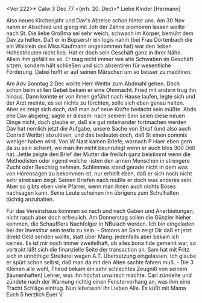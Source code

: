 <Vor 222>* Calw 3 Dec 77
 <(erh. 20. Dec)>*
Liebe Kinder [Hermann]

Also neues Kirchenjahr und Dav's Abreise schon hinter uns. Am 30 Nov nahm er Abschied und gieng mit Joh der Zähne plombiren lassen wollte nach St. Die liebe Großma sei sehr weich, schwach im Körper, bemüht dem Dav zu helfen. Daß er in Bopserstr ein logis nahm (bei Frau Dörtenbach die ein Waislein des Miss Kaufmann angenommen hat) war den lieben Hohestrleuten nicht lieb. Hat er doch sein Geschäft ganz in ihrer Nähe. Allein ihm gefällt es so. Er mag nicht immer wie alte Schwaben im Geschäft sitzen, sondern hält schließen und sich absentiren für wesentliche Förderung. Dabei hofft er auf seinen Märschen um so besser zu meditiren.

Am Adv Sonntag 2 Dec wollte Herr Weitbr zum Abdmahl gehen. Doch schon beim stillen Gebet bekam er eine Ohnmacht. Fried mit andern trug ihn hinaus. Dann konnte er von ihnen geführt nach Hause laufen, legte sich und der Arzt meinte, es sei nichts zu fürchten, solle sich eben genau halten. Aber es zeigt sich doch, daß man auf neue Kräfte bedacht sein müßte. Abds ehe Dav abgieng, sagte er diesem: nach seinem Sinn seien diese neuen Dinge nicht, doch glaube er, daß sie gut miteinander fortmachen werden Dav hat nemlich jetzt die Aufgabe, unsere Sache von Stkpf (und also auch Conrad Weitbr) abzulösen, und das bedeutet doch, daß St einen commis weniger haben wird. 
Von W Nast kamen Briefe, wornach P Haer eben gern da zu sein scheint, wo man ihn nicht beunruhigt wenn er auch blos 300 Doll hat. Jettle zeigte den Brief der Mutter die freilich ganz beistimmt wenn die Methodisten oder irgend welche -isten den armen Menschen in strengere Zucht oder Beschlag nehmen. Schlimmes stand gerade nicht in dem was von Hörensagen zu bekommen ist, nur erhellt eben, daß er sich noch nicht sehr strebsam zeigt. Seinen Briefen nach müßte er doch was anderes sein. Aber so gibts eben viele Pfarrer, wenn man ihnen auch nichts Böses nachsagen kann. Seine Leute scheinen ihn übrigens zum Schulhalten tüchtig anzuhalten.

Für das Vereinshaus kommen so nach und nach Gaben und Anerbietungen, nicht rasch aber doch erfreulich. Am Donnerstag sollen die Günzler hieher kommen, die Schaufflers Nachfolger in NBulach werden. Ich bin eingeladen bei der Investitur sein testis zu sein. - Stotons an Sam zeigt Dir daß er jetzt direkt Geld senden wollte, statt über Mang. jedenfalls aber bekam ich keines. Es ist mir noch immer zweifelhaft, ob alles bona fide gemeint war, so vertrakt läßt sich die finanzielle Seite der transaction an. Sam hat mit Fritz sich in unnöthige Streiterei wegen A.T. Übersetzung eingelassen. Ich glaube er spürt schon selbst, daß man da mit den Alten sachte fahren muß. - Die 3 Kleinen alle wohl, Theod bekam ein sehr schlechtes Zeugniß von seinem (launenhaften) Lehrer, was ihn höchst unwirsch machte. Carl zündelte und zündete nach der Warnung richtig einen Fenstervorhang an, was ihm eine Tracht Schläge eintrug. Nun lebetwohl ihr Lieben Alle. Es küßt mit Mama Euch 5 herzlich
 Euer V.
